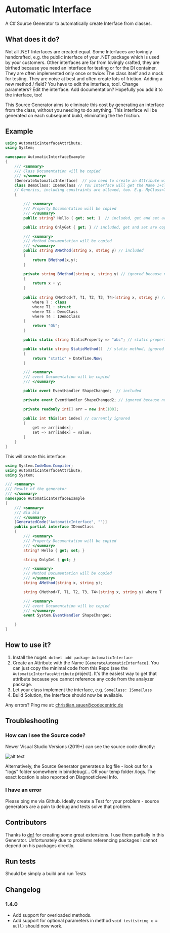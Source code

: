 # Automatic Interface

A C# Source Generator to automatically create Interface from classes.

## What does it do?

Not all .NET Interfaces are created equal. Some Interfaces are lovingly handcrafted, e.g. the public interface of your .NET package which is used by your customers. Other interfaces are far from lovingly crafted, they are birthed because you need an interface for testing or for the DI container. They are often implemented only once or twice: The class itself and a mock for testing. They are noise at best and often create lots of friction. Adding a new method / field? You have to edit the interface, too!. Change parameters? Edit the interface. Add documentation? Hopefully you add it to the interface, too!

This Source Generator aims to eliminate this cost by generating an interface from the class, without you needing to do anything.
This interface will be generated on each subsequent build, eliminating the the friction.

## Example

```c#
using AutomaticInterfaceAttribute;
using System;

namespace AutomaticInterfaceExample
{
    /// <summary>
    /// Class Documentation will be copied
    /// </summary>
    [GenerateAutomaticInterface]  // you need to create an Attribute with exactly this name in your solution. You cannot reference Code from the Analyzer.
    class DemoClass: IDemoClass // You Interface will get the Name I+classname, here IDemoclass. 
    // Generics, including constraints are allowed, too. E.g. MyClass<T> where T: class
    {

        /// <summary>
        /// Property Documentation will be copied
        /// </summary>
        public string? Hello { get; set; }  // included, get and set are copied to the interface when public

        public string OnlyGet { get; } // included, get and set are copied to the interface when public

        /// <summary>
        /// Method Documentation will be copied
        /// </summary>
        public string AMethod(string x, string y) // included
        {
            return BMethod(x,y);
        }

        private string BMethod(string x, string y) // ignored because not public
        {
            return x + y;
        }
		
		public string CMethod<T, T1, T2, T3, T4>(string x, string y) // included
            where T : class
            where T1 : struct
            where T3 : DemoClass
            where T4 : IDemoClass
        {
            return "Ok";
        }

        public static string StaticProperty => "abc"; // static property, ignored

        public static string StaticMethod()  // static method, ignored
        {
            return "static" + DateTime.Now;
        }

        /// <summary>
        /// event Documentation will be copied
        /// </summary>

        public event EventHandler ShapeChanged;  // included

        private event EventHandler ShapeChanged2; // ignored because not public

        private readonly int[] arr = new int[100];

        public int this[int index] // currently ignored
        {
            get => arr[index];
            set => arr[index] = value;
        }
    }
}
```

This will create this interface:

```C#
using System.CodeDom.Compiler;
using AutomaticInterfaceAttribute;
using System;

/// <summary>
/// Result of the generator
/// </summary>
namespace AutomaticInterfaceExample
{
    /// <summary>
    /// Bla bla
    /// </summary>
    [GeneratedCode("AutomaticInterface", "")]
    public partial interface IDemoClass
    {
        /// <summary>
        /// Property Documentation will be copied
        /// </summary>
        string? Hello { get; set; }

        string OnlyGet { get; }

        /// <summary>
        /// Method Documentation will be copied
        /// </summary>
        string AMethod(string x, string y);

        string CMethod<T, T1, T2, T3, T4>(string x, string y) where T : class where T1 : struct where T3 : DemoClass where T4 : IDemoClass;

        /// <summary>
        /// event Documentation will be copied
        /// </summary>
        event System.EventHandler ShapeChanged;

    }
}
```

## How to use it?

1. Install the nuget: `dotnet add package AutomaticInterface`
2. Create an Attribute with the Name `[GenerateAutomaticInterface]`. You can just copy the minimal code from this Repo (see the `AutomaticInterfaceAttribute` project). It's the easiest way to get that attribute because you cannot reference any code from the analyzer package.
3. Let your class implement the interface, e.g. `SomeClass: ISomeClass`
4. Build Solution, the Interface should now be available.

Any errors? Ping me at: christiian.sauer@codecentric.de

## Troubleshooting

### How can I see the Source code?

Newer Visual Studio Versions (2019+) can see the source code directly:

![alt text](sg_example.png "Example")

Alternatively, the Source Generator generates a log file - look out for a "logs" folder somewhere in bin/debug/... OR your temp folder /logs. The exact location is also reported on Diagnosticlevel Info.

### I have an error

Please ping me via Github.
Ideally create a Test for your problem - source generators are a pain to debug and tests solve that problem.

## Contributors

Thanks to [dnf](https://dominikjeske.github.io/) for creating some great extensions. I use them partially in this Generator. Unfortunately due to problems referencing packages I cannot depend on his packages directly.

## Run tests

Should be simply a build and run Tests

## Changelog

### 1.4.0
 - Add support for overloaded methods.
 - Add support for optional parameters in method `void test(string x = null)` should now work.
